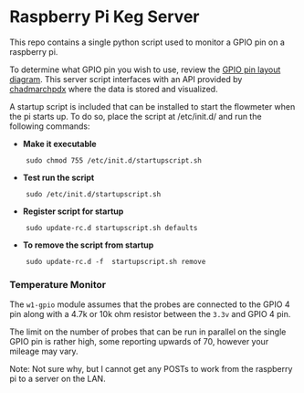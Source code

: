 # Raspberry Pi Keg Server

This repo contains a single python script used to monitor a GPIO pin on a raspberry pi.

To determine what GPIO pin you wish to use, review the [GPIO pin layout diagram](https://www.raspberrypi.org/documentation/usage/gpio-plus-and-raspi2/).
This server script interfaces with an API provided by [chadmarchpdx](https://github.com/marchchad/chadmarchpdx) where the data is stored and visualized.


A startup script is included that can be installed to start the flowmeter when the pi starts up.
To do so, place the script at /etc/init.d/ and run the following commands:


* **Make it executable**
```
    sudo chmod 755 /etc/init.d/startupscript.sh
```
* **Test run the script**
```
    sudo /etc/init.d/startupscript.sh
```
* **Register script for startup**
```
    sudo update-rc.d startupscript.sh defaults
```
* **To remove the script from startup**
```
    sudo update-rc.d -f  startupscript.sh remove
```

### Temperature Monitor

The `w1-gpio` module assumes that the probes are connected to the GPIO 4 pin along with a 4.7k or 10k ohm resistor
between the `3.3v` and GPIO 4 pin.

The limit on the number of probes that can be run in parallel on the single GPIO pin is rather high, some reporting
upwards of 70, however your mileage may vary.

Note: Not sure why, but I cannot get any POSTs to work from the raspberry pi to a server on the LAN.